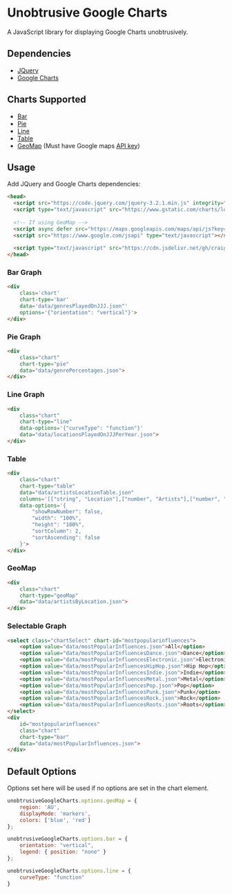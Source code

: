# Unobtrusive Google Charts
A JavaScript library for displaying Google Charts unobtrusively.
## Dependencies
- [JQuery](http://jquery.com)
- [Google Charts](https://developers.google.com/chart/)

## Charts Supported
- [Bar](https://developers.google.com/chart/interactive/docs/gallery/barchart)
- [Pie](https://developers.google.com/chart/interactive/docs/gallery/piechart)
- [Line](https://developers.google.com/chart/interactive/docs/gallery/linechart)
- [Table](https://developers.google.com/chart/interactive/docs/gallery/table)
- [GeoMap](https://developers.google.com/chart/interactive/docs/gallery/geomap) (Must have Google maps [API key](https://developers.google.com/maps/documentation/javascript/get-api-key))

## Usage
Add JQuery and Google Charts dependencies:
```html
<head>
  <script src="https://code.jquery.com/jquery-3.2.1.min.js" integrity="sha256-hwg4gsxgFZhOsEEamdOYGBf13FyQuiTwlAQgxVSNgt4=" crossorigin="anonymous"></script>
  <script type="text/javascript" src="https://www.gstatic.com/charts/loader.js"></script>
  
  <!-- If using GeoMap -->
  <script async defer src="https://maps.googleapis.com/maps/api/js?key={YourAPIKey}" type="text/javascript"></script>
  <script src="https://www.google.com/jsapi" type="text/javascript"></script>
  
  <script type="text/javascript" src="https://cdn.jsdelivr.net/gh/craigles/unobtrusive-google-charts@0.2/unobtrusive-google-charts.min.js"></script>
</head>
```

### Bar Graph
```html
<div 
    class='chart' 
    chart-type='bar'
    data='data/genresPlayedOnJJJ.json"'
    options='{"orientation": "vertical"}'>
</div>
```

### Pie Graph
```html
<div 
    class="chart" 
    chart-type="pie"
    data="data/genrePercentages.json">
</div>
```

### Line Graph
```html
<div 
    class="chart" 
    chart-type="line"
    data-options='{"curveType": "function"}'
    data="data/locationsPlayedOnJJJPerYear.json">
</div>
```

### Table
```html
<div 
    class="chart" 
    chart-type="table"
    data="data/artistsLocationTable.json" 
    columns='[["string", "Location"],["number", "Artists"],["number", "Artists per 100 000 people"]]'
    data-options='{
        "showRowNumber": false,
        "width": "100%",
        "height": "100%",
        "sortColumn": 2,
        "sortAscending": false
    }'>
</div>
```

### GeoMap
```html
<div 
    class="chart"
    chart-type="geoMap"
    data="data/artistsByLocation.json">
</div>
```

### Selectable Graph
```html
<select class="chartSelect" chart-id="mostpopularinfluences">
    <option value="data/mostPopularInfluences.json">All</option>
    <option value="data/mostPopularInfluencesDance.json">Dance</option>
    <option value="data/mostPopularInfluencesElectronic.json">Electronic</option>
    <option value="data/mostPopularInfluencesHipHop.json">Hip Hop</option>
    <option value="data/mostPopularInfluencesIndie.json">Indie</option>
    <option value="data/mostPopularInfluencesMetal.json">Metal</option>
    <option value="data/mostPopularInfluencesPop.json">Pop</option>
    <option value="data/mostPopularInfluencesPunk.json">Punk</option>
    <option value="data/mostPopularInfluencesRock.json">Rock</option>
    <option value="data/mostPopularInfluencesRoots.json">Roots</option>
</select>
<div 
    id="mostpopularinfluences" 
    class="chart" 
    chart-type="bar"
    data="data/mostPopularInfluences.json">
</div>
```

## Default Options
Options set here will be used if no options are set in the chart element.

```javascript
unobtrusiveGoogleCharts.options.geoMap = {
    region: 'AU',
    displayMode: 'markers',
    colors: ['blue', 'red']
};

unobtrusiveGoogleCharts.options.bar = {
    orientation: "vertical",
    legend: { position: "none" }
};

unobtrusiveGoogleCharts.options.line = {
    curveType: "function"
}
```
